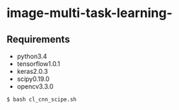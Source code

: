 # image-multi-task-learning-

## Requirements
- python3.4
- tensorflow1.0.1
- keras2.0.3
- scipy0.19.0
- opencv3.3.0
```
$ bash cl_cnn_scipe.sh
```
